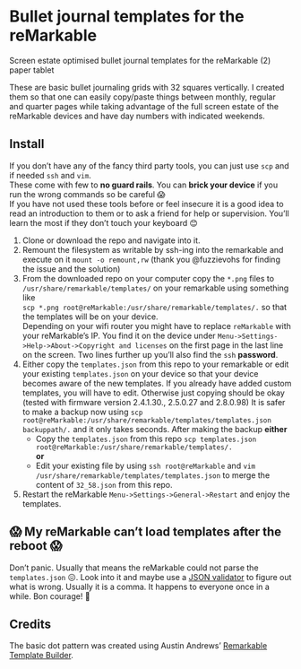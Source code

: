 # Bullet journal templates for the reMarkable
Screen estate optimised bullet journal templates for the reMarkable (2) paper tablet

These are basic bullet journaling grids with 32 squares vertically. I created them so that one can easily copy/paste things between monthly, regular and quarter pages while taking advantage of the full screen estate of the reMarkable devices and have day numbers with indicated weekends.

## Install

If you don’t have any of the fancy third party tools, you can just use `scp` and if needed `ssh` and `vim`.  
These come with few to **no guard rails**. You can **brick your device** if you run the wrong commands so be careful 😱  
If you have not used these tools before or feel insecure it is a good idea to read an introduction to them or to ask a friend for help or supervision. You’ll learn the most if they don’t touch your keyboard 😊

1. Clone or download the repo and navigate into it.
1. Remount the filesystem as writable by ssh-ing into the remarkable and execute on it `mount -o remount,rw` (thank you @fuzzievohs for finding the issue and the solution)
1. From the downloaded repo on your computer copy the `*.png` files to `/usr/share/remarkable/templates/` on your remarkable using something like  
`scp *.png root@reMarkable:/usr/share/remarkable/templates/.` so that the templates will be on your device.   
Depending on your wifi router you might have to replace `reMarkable` with your reMarkable’s IP. You find it on the device under `Menu->Settings->Help->About->Copyright and licenses` on the first page in the last line on the screen. Two lines further up you’ll also find the `ssh` **password**.
1. Either copy the `templates.json` from this repo to your remarkable or edit your existing `templates.json` on your device so that your device becomes aware of the new templates. If you already have added custom templates, you will have to edit. Otherwise just copying should be okay (tested with firmware version 2.4.1.30., 2.5.0.27 and 2.8.0.98) It is safer to make a backup now using `scp root@reMarkable:/usr/share/remarkable/templates/templates.json backuppath/.` and it only takes seconds. After making the backup
**either**
    * Copy the `templates.json` from this repo `scp templates.json root@reMarkable:/usr/share/remarkable/templates/.`  
**or**  
    * Edit your existing file by using `ssh root@reMarkable` and `vim /usr/share/remarkable/templates/templates.json` to merge the content of `32_58.json` from this repo.  
1. Restart the reMarkable `Menu->Settings->General->Restart` and enjoy the templates.

## 😱 My reMarkable can’t load templates after the reboot 😱

Don’t panic. Usually that means the reMarkable could not parse the `templates.json` 😖. Look into it and maybe use a [JSON validator](https://duckduckgo.com/q=json+validator&ia=answer) to figure out what is wrong. Usually it is a comma. It happens to everyone once in a while. Bon courage! 🤗

## Credits

The basic dot pattern was created using Austin Andrews’ [Remarkable Template Builder](https://github.com/Templarian/Remarkable).

